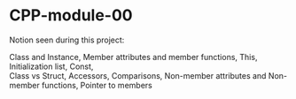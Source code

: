 # CPP-module-00

Notion seen during this project:  
  
Class and Instance, Member attributes and member functions, This, Initialization list, Const,  
Class vs Struct, Accessors, Comparisons, Non-member attributes and Non-member functions, Pointer to members  
